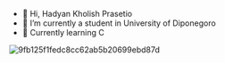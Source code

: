 - 👋 Hi, Hadyan Kholish Prasetio
- 👀 I’m currently a student in University of Diponegoro
- 🌱 Currently learning C


![9fb125f1fedc8cc62ab5b20699ebd87d](https://github.com/user-attachments/assets/84ec474f-7dfe-463e-b03c-22d66f207961)
